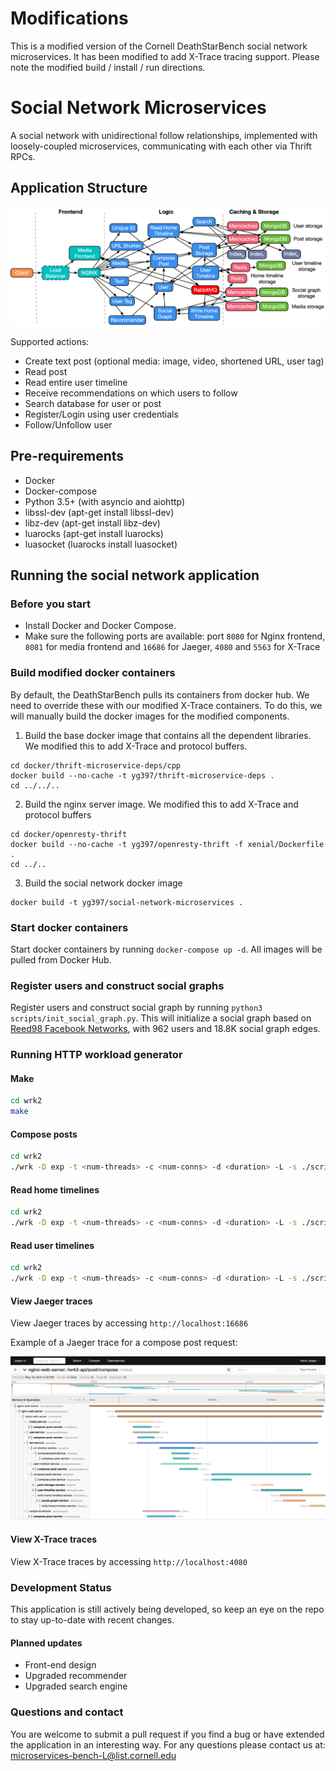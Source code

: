 # Modifications

This is a modified version of the Cornell DeathStarBench social network microservices.  It has been modified to add X-Trace tracing support.  Please note the modified build / install / run directions.

# Social Network Microservices

A social network with unidirectional follow relationships, implemented with loosely-coupled microservices, communicating with each other via Thrift RPCs.

## Application Structure

![Social Network Architecture](socialNet_arch.png)

Supported actions:
* Create text post (optional media: image, video, shortened URL, user tag)
* Read post
* Read entire user timeline
* Receive recommendations on which users to follow
* Search database for user or post
* Register/Login using user credentials
* Follow/Unfollow user

## Pre-requirements
- Docker
- Docker-compose
- Python 3.5+ (with asyncio and aiohttp)
- libssl-dev (apt-get install libssl-dev)
- libz-dev (apt-get install libz-dev)
- luarocks (apt-get install luarocks)
- luasocket (luarocks install luasocket)

## Running the social network application
### Before you start
- Install Docker and Docker Compose.
- Make sure the following ports are available: port `8080` for Nginx frontend, `8081` for media frontend and
  `16686` for Jaeger, `4080` and `5563` for X-Trace

### Build modified docker containers
By default, the DeathStarBench pulls its containers from docker hub.  We need to override these with our modified X-Trace containers.  To do this, we will manually build the docker images for the modified components.

1. Build the base docker image that contains all the dependent libraries.  We modified this to add X-Trace and protocol buffers.
```
cd docker/thrift-microservice-deps/cpp
docker build --no-cache -t yg397/thrift-microservice-deps .
cd ../../..
```

2. Build the nginx server image. We modified this to add X-Trace and protocol buffers
```
cd docker/openresty-thrift
docker build --no-cache -t yg397/openresty-thrift -f xenial/Dockerfile .
cd ../..
```

3. Build the social network docker image
```
docker build -t yg397/social-network-microservices .
```


### Start docker containers
Start docker containers by running `docker-compose up -d`. All images will be
pulled from Docker Hub.

### Register users and construct social graphs
Register users and construct social graph by running
`python3 scripts/init_social_graph.py`. This will initialize a social graph
based on [Reed98 Facebook Networks](http://networkrepository.com/socfb-Reed98.php),
with 962 users and 18.8K social graph edges.

### Running HTTP workload generator
#### Make
```bash
cd wrk2
make
```

#### Compose posts
```bash
cd wrk2
./wrk -D exp -t <num-threads> -c <num-conns> -d <duration> -L -s ./scripts/social-network/compose-post.lua http://localhost:8080/wrk2-api/post/compose -R <reqs-per-sec>
```

#### Read home timelines
```bash
cd wrk2
./wrk -D exp -t <num-threads> -c <num-conns> -d <duration> -L -s ./scripts/social-network/read-home-timeline.lua http://localhost:8080/wrk2-api/home-timeline/read -R <reqs-per-sec>
```

#### Read user timelines
```bash
cd wrk2
./wrk -D exp -t <num-threads> -c <num-conns> -d <duration> -L -s ./scripts/social-network/read-user-timeline.lua http://localhost:8080/wrk2-api/user-timeline/read -R <reqs-per-sec>
```

#### View Jaeger traces
View Jaeger traces by accessing `http://localhost:16686`

Example of a Jaeger trace for a compose post request:

![jaeger_example](socialNet_jaeger.png)

#### View X-Trace traces
View X-Trace traces by accessing `http://localhost:4080`

### Development Status

This application is still actively being developed, so keep an eye on the repo to stay up-to-date with recent changes.

#### Planned updates

* Front-end design
* Upgraded recommender
* Upgraded search engine

### Questions and contact

You are welcome to submit a pull request if you find a bug or have extended the application in an interesting way. For any questions please contact us at: <microservices-bench-L@list.cornell.edu>
